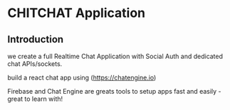# CHITCHAT Application


## Introduction

we create a full Realtime Chat Application with Social Auth and dedicated chat APIs/sockets.

build a react chat app using (https://chatengine.io)

Firebase and Chat Engine are greats tools to setup apps fast and easily - great to learn with!
